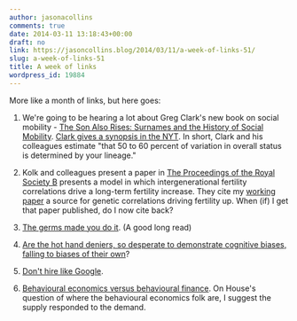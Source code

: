```yaml
---
author: jasonacollins
comments: true
date: 2014-03-11 13:18:43+00:00
draft: no
link: https://jasoncollins.blog/2014/03/11/a-week-of-links-51/
slug: a-week-of-links-51
title: A week of links
wordpress_id: 19884
---
```


More like a month of links, but here goes:



	
  1. We're going to be hearing a lot about Greg Clark's new book on social mobility - [The Son Also Rises: Surnames and the History of Social Mobility](http://www.amazon.com/gp/product/B00HNF5Z96/ref=as_li_ss_tl?ie=UTF8&camp=1789&creative=390957&creativeASIN=B00HNF5Z96&linkCode=as2&tag=evolvieconom-20). [Clark gives a synopsis in the NYT](http://opinionator.blogs.nytimes.com/2014/02/21/your-fate-thank-your-ancestors/). In short, Clark and his colleagues estimate "that 50 to 60 percent of variation in overall status is determined by your lineage."

	
  2. Kolk and colleagues present a paper in [The Proceedings of the Royal Society B](http://dx.doi.org/10.1098/rspb.2013.2561) presents a model in which intergenerational fertility correlations drive a long-term fertility increase. They cite my [working paper](https://jasoncollins.blog/fertility-is-going-to-go-up/) a source for genetic correlations driving fertility up. When (if) I get that paper published, do I now cite back?

	
  3. [The germs made you do it](http://www.psmag.com/navigation/health-and-behavior/bugs-like-made-germ-theory-democracy-beliefs-73958/). (A good long read)

	
  4. [Are the hot hand deniers, so desperate to demonstrate cognitive biases, falling to biases of their own](http://www.psmag.com/navigation/books-and-culture/stop-denying-hot-hand-basketball-streak-75519/)?

	
  5. [Don't hire like Google](http://www.latimes.com/opinion/commentary/la-oe-chabris-google-intelligence-20140309,0,7897686.story).

	
  6. [Behavioural economics versus behavioural finance](http://noahpinionblog.blogspot.com.au/2014/02/behavioral-economics-vs-behavioral.html). On House's question of where the behavioural economics folk are, I suggest the supply responded to the demand.


